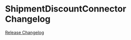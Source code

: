 # ShipmentDiscountConnector Changelog

[Release Changelog](https://github.com/spryker/ShipmentDiscountConnector/releases)
